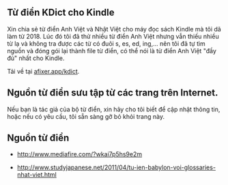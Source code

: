 Từ điển KDict cho Kindle
------------------

Xin chia sẻ từ điển Anh Việt và Nhật Việt cho máy đọc sách Kindle mà tôi dã làm từ 2018.
Lúc đó tôi đã thử nhiều từ điển Anh Việt nhưng vẫn thiếu nhiều từ lạ và không tra được các từ có đuôi s, es, ed, ing,... 
nên tôi đã tự tìm nguồn và đóng gói lại thành file từ điển, có thể nói là từ điển Anh Việt "đầy đủ" nhất cho Kindle.

Tải về tại [afixer.app/kdict](afixer.app/kdict).

Nguồn từ điển sưu tập từ các trang trên Internet.
------------------

Nếu bạn là tác giả của bộ từ điển, xin hãy cho tôi biết để cập nhật thông tin,
hoặc nếu có yêu cầu, tôi sẵn sàng gỡ bỏ khỏi trang này.

Nguồn từ điển
------

- http://www.mediafire.com/?wkai7p5hs9e2m

- http://www.studyjapanese.net/2011/04/tu-ien-babylon-voi-glossaries-nhat-viet.html
